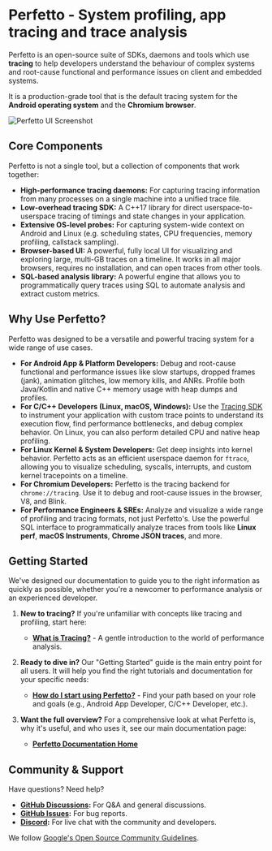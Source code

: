 # Perfetto - System profiling, app tracing and trace analysis

Perfetto is an open-source suite of SDKs, daemons and tools which use
**tracing** to help developers understand the behaviour of complex systems and
root-cause functional and performance issues on client and embedded systems.

It is a production-grade tool that is the default tracing system for the
**Android operating system** and the **Chromium browser**.

![Perfetto UI Screenshot](docs/images/track-events.png)

## Core Components

Perfetto is not a single tool, but a collection of components that work
together:

- **High-performance tracing daemons:** For capturing tracing information from
  many processes on a single machine into a unified trace file.
- **Low-overhead tracing SDK:** A C++17 library for direct
  userspace-to-userspace tracing of timings and state changes in your
  application.
- **Extensive OS-level probes:** For capturing system-wide context on Android
  and Linux (e.g. scheduling states, CPU frequencies, memory profiling,
  callstack sampling).
- **Browser-based UI:** A powerful, fully local UI for visualizing and exploring
  large, multi-GB traces on a timeline. It works in all major browsers, requires
  no installation, and can open traces from other tools.
- **SQL-based analysis library:** A powerful engine that allows you to
  programmatically query traces using SQL to automate analysis and extract
  custom metrics.

## Why Use Perfetto?

Perfetto was designed to be a versatile and powerful tracing system for a wide
range of use cases.

- **For Android App & Platform Developers:** Debug and root-cause functional and
  performance issues like slow startups, dropped frames (jank), animation
  glitches, low memory kills, and ANRs. Profile both Java/Kotlin and native C++
  memory usage with heap dumps and profiles.
- **For C/C++ Developers (Linux, macOS, Windows):** Use the
  [Tracing SDK](docs/instrumentation/tracing-sdk.md) to instrument your
  application with custom trace points to understand its execution flow, find
  performance bottlenecks, and debug complex behavior. On Linux, you can also
  perform detailed CPU and native heap profiling.
- **For Linux Kernel & System Developers:** Get deep insights into kernel
  behavior. Perfetto acts as an efficient userspace daemon for `ftrace`,
  allowing you to visualize scheduling, syscalls, interrupts, and custom kernel
  tracepoints on a timeline.
- **For Chromium Developers:** Perfetto is the tracing backend for
  `chrome://tracing`. Use it to debug and root-cause issues in the browser, V8,
  and Blink.
- **For Performance Engineers & SREs:** Analyze and visualize a wide range of
  profiling and tracing formats, not just Perfetto's. Use the powerful SQL
  interface to programmatically analyze traces from tools like **Linux perf**,
  **macOS Instruments**, **Chrome JSON traces**, and more.

## Getting Started

We've designed our documentation to guide you to the right information as
quickly as possible, whether you're a newcomer to performance analysis or an
experienced developer.

1.  **New to tracing?** If you're unfamiliar with concepts like tracing and
    profiling, start here:

    - [**What is Tracing?**](docs/tracing-101.md) - A gentle introduction to the
      world of performance analysis.

2.  **Ready to dive in?** Our "Getting Started" guide is the main entry point
    for all users. It will help you find the right tutorials and documentation
    for your specific needs:

    - [**How do I start using Perfetto?**](docs/getting-started/start-using-perfetto.md) -
      Find your path based on your role and goals (e.g., Android App Developer,
      C/C++ Developer, etc.).

3.  **Want the full overview?** For a comprehensive look at what Perfetto is,
    why it's useful, and who uses it, see our main documentation page:
    - [**Perfetto Documentation Home**](docs/README.md)

## Community & Support

Have questions? Need help?

- **[GitHub Discussions](https://github.com/google/perfetto/discussions/categories/q-a):**
  For Q&A and general discussions.
- **[GitHub Issues](https://github.com/google/perfetto/issues):** For bug
  reports.
- **[Discord](https://discord.gg/35ShE3A):** For live chat with the community
  and developers.

We follow
[Google's Open Source Community Guidelines](https://opensource.google/conduct/).
